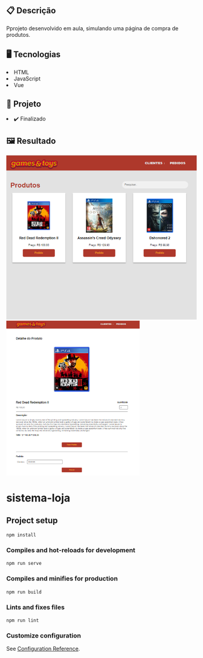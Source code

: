 <h2>📋 Descrição</h2>
<p>Pprojeto desenvolvido em aula, simulando uma página de compra de produtos.</p>


<h2>🖥️ Tecnologias</h2>
<li>HTML </li> 
<li>JavaScript</li>
<li>Vue</li>

<h2>🎨 Projeto</h2>
<li>✔️ Finalizado</li>

<h2>🖼️ Resultado</h2>
<img src='https://github.com/Michael-Almeida/Sistema_loja_2/blob/master/tela/home.png' />
<img  width='70%' src='https://github.com/Michael-Almeida/Sistema_loja_2/blob/master/tela/produto.png' />

# sistema-loja

## Project setup
```
npm install
```

### Compiles and hot-reloads for development
```
npm run serve
```

### Compiles and minifies for production
```
npm run build
```

### Lints and fixes files
```
npm run lint
```

### Customize configuration
See [Configuration Reference](https://cli.vuejs.org/config/).
